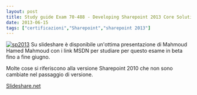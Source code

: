 ```yaml
---
layout: post
title: Study guide Exam 70-488 - Developing Sharepoint 2013 Core Solutions
date: 2013-06-15
tags: ["certificazioni","Sharepoint","sharepoint 2013"]
---
```


[![sp2013](/images/posts/2013/sp2013-300x300.png)](http://giorgiolasala.azurewebsites.net/wp-content/uploads/2013/06/sp2013.png)
Su slideshare è disponibile un'ottima presentazione di Mahmoud Hamed Mahmoud con i link MSDN per studiare per questo esame in beta fino a fine giugno.

Molte cose si riferiscono alla versione Sharepoint 2010 che non sono cambiate nel passaggio di versione.

[Slideshare.net](http://www.slideshare.net/MahmoudMahmoud3/exam-70488-developing-microsoft-sharepoint-server-2013-core-solutions-leraning-resources "Slideshare.net")